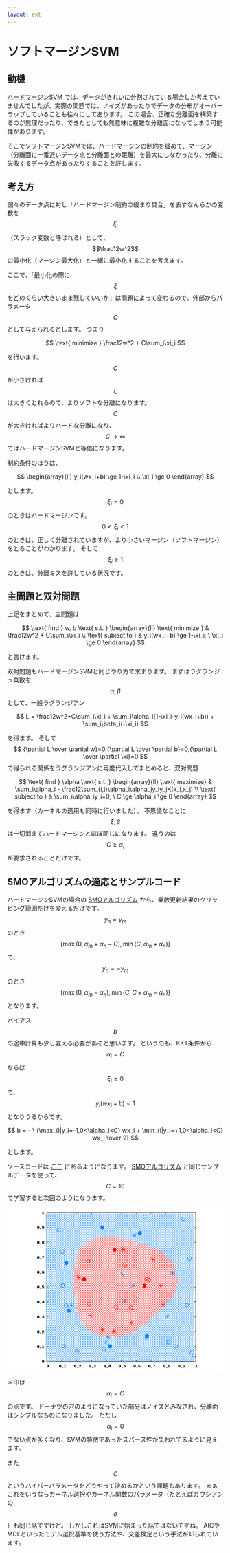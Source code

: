 ```yaml
---
layout: ext
---
```

# ソフトマージンSVM

## 動機

[ハードマージンSVM](SVM) では、データがきれいに分割されている場合しか考えていませんでしたが、実際の問題では、ノイズがあったりでデータの分布がオーバーラップしていることも往々にしてあります。
この場合、正確な分離面を構築するのが無理だったり、できたとしても無意味に複雑な分離面になってしまう可能性があります。

そこでソフトマージンSVMでは、ハードマージンの制約を緩めて、マージン（分離面に一番近いデータ点と分離面との距離）を最大にしなかったり、分離に失敗するデータ点があったりすることを許します。

## 考え方

個々のデータ点に対し「ハードマージン制約の緩まり具合」を表すなんらかの変数を $$\xi_i$$ （スラック変数と呼ばれる）として、 $$\frac12w^2$$ の最小化（マージン最大化）と一緒に最小化することを考えます。

ここで、「最小化の際に $$\xi$$ をどのくらい大きいまま残していいか」は問題によって変わるので、外部からパラメータ $$C$$ として与えられるとします。
つまり

$$
\text{ minimize } \frac12w^2 + C\sum_i\xi_i
$$

を行います。
$$C$$ が小さければ $$\xi$$ は大きくとれるので、よりソフトな分離になります。
$$C$$ が大きければよりハードな分離になり、$$C\rightarrow\infty$$ ではハードマージンSVMと等価になります。

制約条件のほうは、

$$
\begin{array}{ll}
y_i(wx_i+b) \ge 1-\xi_i \\
\xi_i \ge 0
\end{array}
$$

とします。
$$\xi_i=0$$ のときはハードマージンです。
$$0<\xi_i<1$$ のときは、正しく分離されていますが、より小さいマージン（ソフトマージン）をとることがわかります。
そして $$\xi_i \ge 1$$ のときは、分離ミスを許している状況です。

## 主問題と双対問題

上記をまとめて、主問題は

$$
\text{ find } w, b \text{ s.t. }
\begin{array}{ll}
\text{ minimize }
& \frac12w^2 + C\sum_i\xi_i \\
\text{ subject to }
& y_i(wx_i+b) \ge 1-\xi_i, \ \xi_i \ge 0
\end{array}
$$

と書けます。

双対問題もハードマージンSVMと同じやり方で求まります。
まずはラグランジュ乗数を $$\alpha,\beta$$ として、一般ラグランジアン

$$
L = \frac12w^2+C\sum_i\xi_i +
    \sum_i\alpha_i(1-\xi_i-y_i(wx_i+b)) +
    \sum_i\beta_i(-\xi_i)
$$

を得ます。
そして $$ {\partial L \over \partial w}=0,{\partial L \over \partial b}=0,{\partial L \over \partial \xi}=0 $$ で得られる関係をラグランジアンに再度代入してまとめると、双対問題

$$
\text{ find } \alpha \text{ s.t. }
\begin{array}{ll}
\text{ maximize}
& \sum_i\alpha_i - \frac12\sum_{i,j}\alpha_i\alpha_jy_iy_jK(x_i,x_j) \\
\text{ subject to }
& \sum_i\alpha_iy_i=0, \ C \ge \alpha_i \ge 0
\end{array}
$$

を得ます（カーネルの適用も同時に行いました）。
不思議なことに $$\xi,\beta$$ は一切消えてハードマージンとほぼ同じになります。
違うのは $$C\ge\alpha_i$$ が要求されることだけです。

## SMOアルゴリズムの適応とサンプルコード

ハードマージンSVMの場合の [SMOアルゴリズム](SMO) から、乗数更新結果のクリッピング範囲だけを変えるだけです。
$$y_n=y_m$$ のとき $$[\max(0,\alpha_m+\alpha_n-C),\min(C,\alpha_m+\alpha_n)]$$ で、$$y_n=-y_m$$ のとき $$[\max(0,\alpha_m-\alpha_n),\min(C,C+\alpha_m-\alpha_n)]$$ となります。

バイアス $$b$$ の途中計算も少し変える必要があると思います。
というのも、KKT条件から $$\alpha_i=C$$ ならば $$\xi_i\ge0$$ で、$$y_i(wx_i+b)<1$$ となりうるからです。

$$
b = - \ {\max_{i|y_i=-1,0<\alpha_i<C} wx_i + \min_{i|y_i=+1,0<\alpha_i<C} wx_i \over 2}
$$

とします。

ソースコードは [ここ](https://github.com/convexbrain/studynotes/tree/master/sandbox/SVM/softmargin) にあるようになります。
[SMOアルゴリズム](SMO) と同じサンプルデータを使って、 $$C=10$$ で学習すると次図のようになります。

![](soft.gif)

＊印は $$\alpha_i=C$$ の点です。
ドーナツの穴のようになっていた部分はノイズとみなされ、分離面はシンプルなものになりました。
ただし $$\alpha_i=0$$ でない点が多くなり、SVMの特徴であったスパース性が失われてるように見えます。

また $$C$$ というハイパーパラメータをどうやって決めるかという課題もあります。
まぁこれをいうならカーネル選択やカーネル関数のパラメータ（たとえばガウシアンの $$\sigma$$ ）も同じ話ですけど。
しかしこれはSVMに始まった話ではないですね。
AICやMDLといったモデル選択基準を使う方法や、交差検定という手法が知られています。
